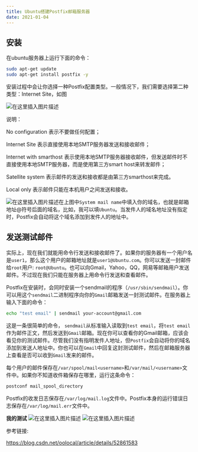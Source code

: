 ```yaml
---
title: Ubuntu搭建Postfix邮箱服务器
date: 2021-01-04
---
```


## 安装

在ubuntu服务器上运行下面的命令：

```sh
sudo apt-get update
sudo apt-get install postfix -y
```

安装过程中会让你选择一种Postfix配置类型。一般情况下，我们需要选择第二种类型：Internet Site，如图

![在这里插入图片描述](https://img-blog.csdnimg.cn/20191021165255964.png?x-oss-process=image/watermark,type_ZmFuZ3poZW5naGVpdGk,shadow_10,text_aHR0cHM6Ly9ibG9nLmNzZG4ubmV0L3FxXzQxNDk1MzQw,size_16,color_FFFFFF,t_70)

说明：

No configuration 表示不要做任何配置；

Internet Site 表示直接使用本地SMTP服务器发送和接收邮件；

Internet with smarthost 表示使用本地SMTP服务器接收邮件，但发送邮件时不直接使用本地SMTP服务器，而是使用第三方smart host来转发邮件；

Satellite system 表示邮件的发送和接收都是由第三方smarthost来完成。

Local only 表示邮件只能在本机用户之间发送和接收。



![在这里插入图片描述](https://img-blog.csdnimg.cn/2019102116543736.png?x-oss-process=image/watermark,type_ZmFuZ3poZW5naGVpdGk,shadow_10,text_aHR0cHM6Ly9ibG9nLmNzZG4ubmV0L3FxXzQxNDk1MzQw,size_16,color_FFFFFF,t_70)在上图中`System mail name`中填入你的域名，也就是邮箱地址@符号后面的域名，比如，我可以填`Ubuntu`。当发件人的域名地址没有指定时，Postfix会自动将这个域名添加到发件人的地址中。

## 发送测试邮件
实际上，现在我们就能用命令行发送和接收邮件了。如果你的服务器有一个用户名是`user1`，那么这个用户的邮箱地址就是`user1@Ubuntu.com`。你可以发送一封邮件给`root`用户: `root@Ubuntu`。也可以向Gmail，Yahoo，QQ，网易等邮箱用户发送邮件。不过现在我们只能在服务器上用命令行发送和查看邮件。

Postfix在安装时，会同时安装一个sendmail的程序（`/usr/sbin/sendmail`）。你可以用这个`sendmail`二进制程序向你的`Gmail`邮箱发送一封测试邮件。在服务器上输入下面的命令：

```sh
echo "test email" | sendmail your-account@gmail.com
```

这是一条很简单的命令， `sendmail`从标准输入读取到`test email`，将`test email`作为邮件正文，然后发送到`Gmail`邮箱。现在你可以查看你的Gmail邮箱，应该会看见你的测试邮件。尽管我们没有指明发件人地址，但`Postfix`会自动将你的域名添加到发送人地址中。你也可以在`Gmail`中回复这封测试邮件，然后在邮箱服务器上查看是否可以收到`Gmail`发来的邮件。

每个用户的邮件保存在`/var/spool/mail<username>`和`/var/mail/<username>`文件中。如果你不知道收件箱保存在哪里，运行这条命令：

```sh
postconf mail_spool_directory
```

Postfix的收发日志保存在`/var/log/mail.log`文件中。Postfix本身的运行错误日志保存在`/var/log/mail.err`文件中。

**我的测试**
![在这里插入图片描述](https://img-blog.csdnimg.cn/20191021170253173.png)
![在这里插入图片描述](https://img-blog.csdnimg.cn/20191021170539541.png?x-oss-process=image/watermark,type_ZmFuZ3poZW5naGVpdGk,shadow_10,text_aHR0cHM6Ly9ibG9nLmNzZG4ubmV0L3FxXzQxNDk1MzQw,size_16,color_FFFFFF,t_70)

参考链接: 

<https://blog.csdn.net/oolocal/article/details/52861583>
